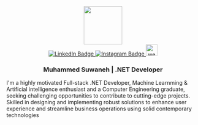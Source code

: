 <div id="header" align="center">
  <img src="https://media.giphy.com/media/M9gbBd9nbDrOTu1Mqx/giphy.gif" width="100"/> 
  <div id="badges">
    <a href="https://www.linkedin.com/in/muhammed-suwaneh-694261132/" target="_blank">
      <img src="https://img.shields.io/badge/LinkedIn-blue?style=for-the-badge&logo=linkedin&logoColor=white" alt="LinkedIn Badge"/>
    </a>
    <a href="https://www.instagram.com/muhammed_suwaneh/?hl=en" target="_blank">
      <img src="https://img.shields.io/badge/Instagram-E4405F?style=for-the-badge&logo=instagram&logoColor=white" alt="Instagram Badge"/>
    </a>
     <a href="https://shorturl.at/bjpKL" target="_blank">
      <img src="https://img.shields.io/badge/-Website-blue" alt="website" height="30px"/>
    </a>
    <h3>Muhammed Suwaneh | <span><b>.NET Developer</b></span></h3>
  </div>
</div>

I'm a highly motivated Full-stack .NET Developer, Machine Learnming & Artificial intelligence enthusiast and a Computer Engineering graduate, seeking challenging opportunities to contribute to cutting-edge projects. Skilled in designing and implementing robust solutions to enhance user experience and streamline business operations using solid contemporary technologies
